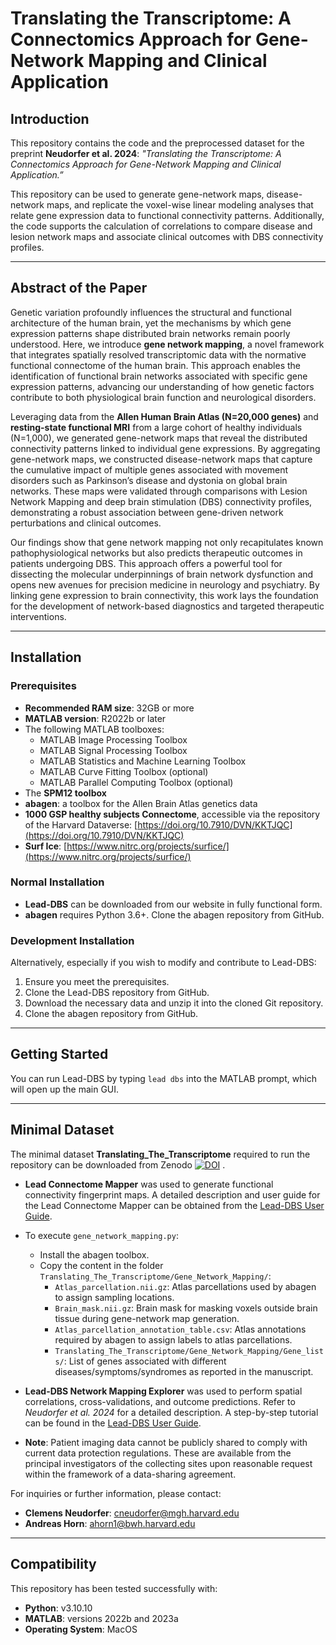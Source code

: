# Translating the Transcriptome: A Connectomics Approach for Gene-Network Mapping and Clinical Application

## Introduction

This repository contains the code and the preprocessed dataset for the preprint **Neudorfer et al. 2024**: *"Translating the Transcriptome: A Connectomics Approach for Gene-Network Mapping and Clinical Application.”* 

This repository can be used to generate gene-network maps, disease-network maps, and replicate the voxel-wise linear modeling analyses that relate gene expression data to functional connectivity patterns. Additionally, the code supports the calculation of correlations to compare disease and lesion network maps and associate clinical outcomes with DBS connectivity profiles.

---

## Abstract of the Paper

Genetic variation profoundly influences the structural and functional architecture of the human brain, yet the mechanisms by which gene expression patterns shape distributed brain networks remain poorly understood. Here, we introduce **gene network mapping**, a novel framework that integrates spatially resolved transcriptomic data with the normative functional connectome of the human brain. This approach enables the identification of functional brain networks associated with specific gene expression patterns, advancing our understanding of how genetic factors contribute to both physiological brain function and neurological disorders.

Leveraging data from the **Allen Human Brain Atlas (N=20,000 genes)** and **resting-state functional MRI** from a large cohort of healthy individuals (N=1,000), we generated gene-network maps that reveal the distributed connectivity patterns linked to individual gene expressions. By aggregating gene-network maps, we constructed disease-network maps that capture the cumulative impact of multiple genes associated with movement disorders such as Parkinson’s disease and dystonia on global brain networks. These maps were validated through comparisons with Lesion Network Mapping and deep brain stimulation (DBS) connectivity profiles, demonstrating a robust association between gene-driven network perturbations and clinical outcomes.

Our findings show that gene network mapping not only recapitulates known pathophysiological networks but also predicts therapeutic outcomes in patients undergoing DBS. This approach offers a powerful tool for dissecting the molecular underpinnings of brain network dysfunction and opens new avenues for precision medicine in neurology and psychiatry. By linking gene expression to brain connectivity, this work lays the foundation for the development of network-based diagnostics and targeted therapeutic interventions.

---

## Installation

### Prerequisites

- **Recommended RAM size**: 32GB or more
- **MATLAB version**: R2022b or later
- The following MATLAB toolboxes:
  - MATLAB Image Processing Toolbox
  - MATLAB Signal Processing Toolbox
  - MATLAB Statistics and Machine Learning Toolbox
  - MATLAB Curve Fitting Toolbox (optional)
  - MATLAB Parallel Computing Toolbox (optional)
- The **SPM12 toolbox**
- **abagen**: a toolbox for the Allen Brain Atlas genetics data
- **1000 GSP healthy subjects Connectome**, accessible via the repository of the Harvard Dataverse: [https://doi.org/10.7910/DVN/KKTJQC](https://doi.org/10.7910/DVN/KKTJQC)
- **Surf Ice**: [https://www.nitrc.org/projects/surfice/](https://www.nitrc.org/projects/surfice/)

### Normal Installation

- **Lead-DBS** can be downloaded from our website in fully functional form.
- **abagen** requires Python 3.6+. Clone the abagen repository from GitHub.

### Development Installation

Alternatively, especially if you wish to modify and contribute to Lead-DBS:

1. Ensure you meet the prerequisites.
2. Clone the Lead-DBS repository from GitHub.
3. Download the necessary data and unzip it into the cloned Git repository.
4. Clone the abagen repository from GitHub.

---

## Getting Started

You can run Lead-DBS by typing `lead dbs` into the MATLAB prompt, which will open up the main GUI.

---

## Minimal Dataset

The minimal dataset **Translating_The_Transcriptome** required to run the repository can be downloaded from Zenodo [![DOI](https://zenodo.org/badge/DOI/10.5281/zenodo.14279062.svg)](https://doi.org/10.5281/zenodo.14279062)
.

- **Lead Connectome Mapper** was used to generate functional connectivity fingerprint maps. A detailed description and user guide for the Lead Connectome Mapper can be obtained from the [Lead-DBS User Guide](https://netstim.gitbook.io/leaddbs).
  
- To execute `gene_network_mapping.py`:
  - Install the abagen toolbox.
  - Copy the content in the folder `Translating_The_Transcriptome/Gene_Network_Mapping/`:
    - `Atlas_parcellation.nii.gz`: Atlas parcellations used by abagen to assign sampling locations.
    - `Brain_mask.nii.gz`: Brain mask for masking voxels outside brain tissue during gene-network map generation.
    - `Atlas_parcellation_annotation_table.csv`: Atlas annotations required by abagen to assign labels to atlas parcellations.
    - `Translating_The_Transcriptome/Gene_Network_Mapping/Gene_lists/`: List of genes associated with different diseases/symptoms/syndromes as reported in the manuscript.

- **Lead-DBS Network Mapping Explorer** was used to perform spatial correlations, cross-validations, and outcome predictions. Refer to *Neudorfer et al. 2024* for a detailed description. A step-by-step tutorial can be found in the [Lead-DBS User Guide](https://netstim.gitbook.io/leaddbs).

- **Note**: Patient imaging data cannot be publicly shared to comply with current data protection regulations. These are available from the principal investigators of the collecting sites upon reasonable request within the framework of a data-sharing agreement.

For inquiries or further information, please contact:
- **Clemens Neudorfer**: [cneudorfer@mgh.harvard.edu](mailto:cneudorfer@mgh.harvard.edu)
- **Andreas Horn**: [ahorn1@bwh.harvard.edu](mailto:ahorn1@bwh.harvard.edu)

---

## Compatibility

This repository has been tested successfully with:
- **Python**: v3.10.10
- **MATLAB**: versions 2022b and 2023a
- **Operating System**: MacOS
